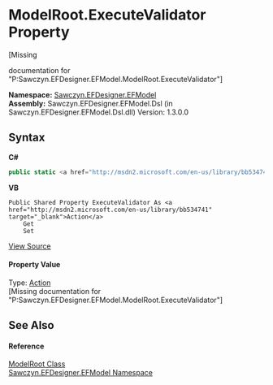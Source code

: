 # ModelRoot.ExecuteValidator Property 
 

\[Missing <summary> documentation for "P:Sawczyn.EFDesigner.EFModel.ModelRoot.ExecuteValidator"\]

**Namespace:**&nbsp;<a href="N_Sawczyn_EFDesigner_EFModel">Sawczyn.EFDesigner.EFModel</a><br />**Assembly:**&nbsp;Sawczyn.EFDesigner.EFModel.Dsl (in Sawczyn.EFDesigner.EFModel.Dsl.dll) Version: 1.3.0.0

## Syntax

**C#**<br />
``` C#
public static <a href="http://msdn2.microsoft.com/en-us/library/bb534741" target="_blank">Action</a> ExecuteValidator { get; set; }
```

**VB**<br />
``` VB
Public Shared Property ExecuteValidator As <a href="http://msdn2.microsoft.com/en-us/library/bb534741" target="_blank">Action</a>
	Get
	Set
```

<a href="https://github.com/msawczyn/EFDesigner/tree/master/src/Dsl/CustomCode/Partials/ModelRoot.cs#L22" title="View the source code">View Source</a><br />

#### Property Value
Type: <a href="http://msdn2.microsoft.com/en-us/library/bb534741" target="_blank">Action</a><br />\[Missing <value> documentation for "P:Sawczyn.EFDesigner.EFModel.ModelRoot.ExecuteValidator"\]

## See Also


#### Reference
<a href="T_Sawczyn_EFDesigner_EFModel_ModelRoot">ModelRoot Class</a><br /><a href="N_Sawczyn_EFDesigner_EFModel">Sawczyn.EFDesigner.EFModel Namespace</a><br />